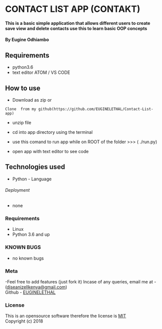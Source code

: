 
# CONTACT LIST APP (CONTAKT)
#### This is a basic simple application that allows different users to create save view and delete contacts use this to learn basic OOP concepts

#### By ****Eugine Odhiambo****

## Requirements
* python3.6
* text editor ATOM / VS CODE

## How to use
* Download as zip or
```
Clone  from my github(https://github.com/EUGINELETHAL/Contact-List-app)
```
* unzip file
* cd into app directory using the terminal
* use this comand to run app while on ROOT of the folder >>>  ( ./run.py)

* open app with text editor to see code


## Technologies used
* Python - Language


###### Deployment
* none


### Requirements
* Linux
* Python 3.6 and up

### KNOWN BUGS
- no known bugs

### Meta
-Feel free to add features (just fork it)
Incase of any queries, email me at -(djseanizellkenya@gmail.com)
<br>
Github - [EUGINELETHAL](https://github.com/EUGINELETHAL)

### License
This is an opensource software therefore the license is [MIT](https://choosealicense.com/licenses/mit/)
<br>
Copyright (c) 2018
